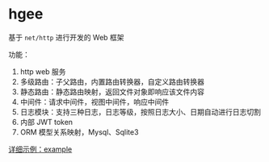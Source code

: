# hgee

基于 `net/http` 进行开发的 Web 框架

功能：
1. http web 服务
2. 多级路由：子父路由，内置路由转换器，自定义路由转换器
3. 静态路由：静态路由映射，返回文件对象即响应该文件内容
4. 中间件：请求中间件，视图中间件，响应中间件
4. 日志模块：支持三种日志，日志等级，按照日志大小、日期自动进行日志切割
5. 内部 JWT token
6. ORM 模型关系映射，Mysql、Sqlite3

[详细示例：example](./example)
